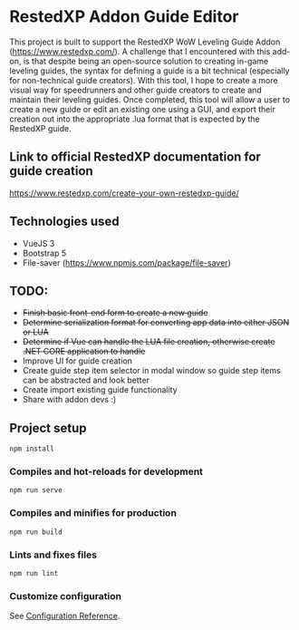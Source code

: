 # RestedXP Addon Guide Editor
This project is built to support the RestedXP WoW Leveling Guide Addon (https://www.restedxp.com/). A challenge that I encountered with this add-on, is that despite being an open-source solution to creating in-game leveling guides, the syntax for defining a guide is a bit technical (especially for non-technical guide creators). With this tool, I hope to create a more visual way for speedrunners and other guide creators to create and maintain their leveling guides. Once completed, this tool will allow a user to create a new guide or edit an existing one using a GUI, and export their creation out into the appropriate .lua format that is expected by the RestedXP guide. 

## Link to official RestedXP documentation for guide creation
https://www.restedxp.com/create-your-own-restedxp-guide/

## Technologies used
- VueJS 3
- Bootstrap 5
- File-saver (https://www.npmjs.com/package/file-saver)

## TODO:
- ~~Finish basic front-end form to create a new guide~~
- ~~Determine serialization format for converting app data into either JSON or LUA~~
- ~~Determine if Vue can handle the LUA file creation, otherwise create .NET CORE application to handle~~
- Improve UI for guide creation
- Create guide step item selector in modal window so guide step items can be abstracted and look better
- Create import existing guide functionality
- Share with addon devs :)

## Project setup
```
npm install
```

### Compiles and hot-reloads for development
```
npm run serve
```

### Compiles and minifies for production
```
npm run build
```

### Lints and fixes files
```
npm run lint
```

### Customize configuration
See [Configuration Reference](https://cli.vuejs.org/config/).
